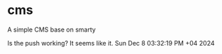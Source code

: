 # cms

A simple CMS base on smarty

Is the push working?
It seems like it.
Sun Dec  8 03:32:19 PM +04 2024
